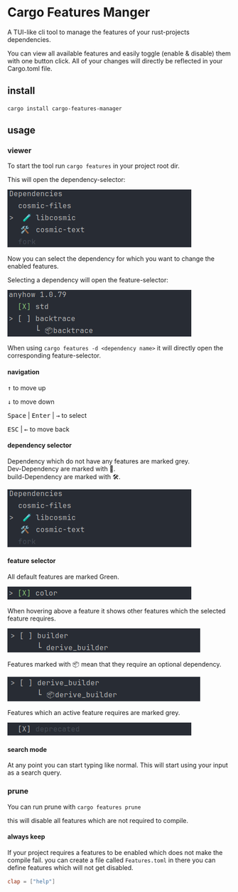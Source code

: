 # Cargo Features Manger

A TUI-like cli tool to manage the features of your rust-projects dependencies.

You can view all available features and easily toggle (enable & disable) them with one button click. All of your changes
will directly be reflected in your Cargo.toml file.

## install

`cargo install cargo-features-manager`

## usage

### viewer

To start the tool run `cargo features` in your project root dir.

This will open the dependency-selector:

![dependencySelector](resources/dependencySelector.png)

Now you can select the dependency for which you want to change the enabled features.

Selecting a dependency will open the feature-selector:

![featureSelector](resources/featureSelector.png)

When using `cargo features -d <dependency name>` it will directly open the corresponding feature-selector.

#### navigation

<kbd>↑</kbd> to move up

<kbd>↓</kbd> to move down

<kbd>Space</kbd> | <kbd>Enter</kbd> | <kbd>→</kbd> to select

<kbd>ESC</kbd> | <kbd>←</kbd> to move back

#### dependency selector

Dependency which do not have any features are marked grey. <br>
Dev-Dependency are marked with 🧪. <br>
build-Dependency are marked with 🛠️.

![dependencySelector](resources/dependencySelector.png)


#### feature selector

All default features are marked Green.

![greenMark](resources/greenMark.png)

When hovering above a feature it shows other features which the selected feature requires.

![featureDependency](resources/featureDependency.png)

Features marked with 📦 mean that they require an optional dependency.

![featurePackageDependency](resources/featurePackageDependency.png)

Features which an active feature requires are marked grey.

![greyFeature](resources/greyFeature.png)

#### search mode

At any point you can start typing like normal.
This will start using your input as a search query.

### prune

You can run prune with `cargo features prune`

this will disable all features which are not required to compile.

#### always keep

If your project requires a features to be enabled which does not make the compile fail. you can create a file
called `Features.toml` in there you can define features which will not get disabled.

```toml
clap = ["help"]
```